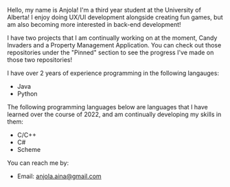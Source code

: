 Hello, my name is Anjola! I'm a third year student at the University of Alberta! I enjoy doing UX/UI development alongside creating fun games, but am also becoming more interested in back-end development!

I have two projects that I am continually working on at the moment, Candy Invaders and a Property Management Application. You can check out those repositories under the "Pinned" section to see the progress I've made on those two repositories!

I have over 2 years of experience programming in the following langauges:
  - Java
  - Python
  
The following programming languages below are languages that I have learned over the course of 2022, and am continually developing my skills in them:
  - C/C++
  - C#
  - Scheme

You can reach me by:
  - Email: anjola.aina@gmail.com
 
<!---
anj0la/anj0la is a ✨ special ✨ repository because its `README.md` (this file) appears on your GitHub profile.
You can click the Preview link to take a look at your changes.
--->

